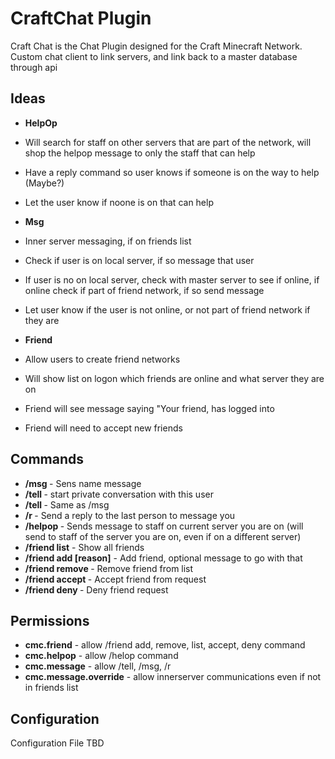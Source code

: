 # CraftChat Plugin

Craft Chat is the Chat Plugin designed for the Craft Minecraft Network.  Custom chat client to link servers, and link back to a master database through api

## Ideas

* **HelpOp** 
 * Will search for staff on other servers that are part of the network, will shop the helpop message to only the staff that can help
 * Have a reply command so user knows if someone is on the way to help (Maybe?)
 * Let the user know if noone is on that can help

* **Msg**
 * Inner server messaging, if on friends list
 * Check if user is on local server, if so message that user
 * If user is no on local server, check with master server to see if online, if online check if part of friend network, if so send message
 * Let user know if the user is not online, or not part of friend network if they are

* **Friend** 
 * Allow users to create friend networks
 * Will show list on logon which friends are online and what server they are on
 * Friend will see message saying "Your friend, <name> has logged into <server>
 * Friend will need to accept new friends

## Commands
* **/msg <name> <message>** - Sens name message
* **/tell <name>** - start private conversation with this user
* **/tell <name> <message>** - Same as /msg
* **/r <message>** - Send a reply to the last person to message you
* **/helpop <message>** - Sends message to staff on current server you are on (will send to staff of the server you are on, even if on a different server)
* **/friend list** - Show all friends
* **/friend add <name> [reason]** - Add friend, optional message to go with that
* **/friend remove <name>** - Remove friend from list
* **/friend accept <name>** - Accept friend from request
* **/friend deny <name>** - Deny friend request

## Permissions

* **cmc.friend** - allow /friend add, remove, list, accept, deny command
* **cmc.helpop** - allow /helop command
* **cmc.message** - allow /tell, /msg, /r
* **cmc.message.override** - allow innerserver communications even if not in friends list

## Configuration

Configuration File TBD
